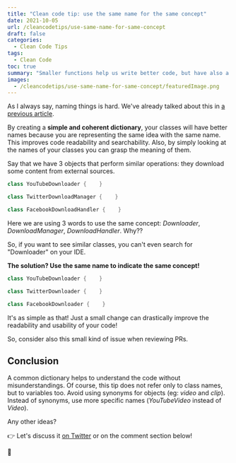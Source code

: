 ```yaml
---
title: "Clean code tip: use the same name for the same concept"
date: 2021-10-05
url: /cleancodetips/use-same-name-for-same-concept
draft: false
categories:
  - Clean Code Tips
tags:
  - Clean Code
toc: true
summary: "Smaller functions help us write better code, but have also a nice side effect: they help us to understand where an exception was thrown. Let's see how!"
images:
  - /cleancodetips/use-same-name-for-same-concept/featuredImage.png
---
```


As I always say, naming things is hard. We've already talked about this in [a previous article](https://www.code4it.dev/cleancodetips/choose-meaningful-names "How to choose meaningful names tip on Code4IT").

By creating a **simple and coherent dictionary**, your classes will have better names because you are representing the same idea with the same name. This improves code readability and searchability. Also, by simply looking at the names of your classes you can grasp the meaning of them.

Say that we have 3 objects that perform similar operations: they download some content from external sources.

```cs
class YouTubeDownloader {    }

class TwitterDownloadManager {    }

class FacebookDownloadHandler {    }
```

Here we are using 3 words to use the same concept: _Downloader_, _DownloadManager_, _DownloadHandler_. Why??

So, if you want to see similar classes, you can't even search for "Downloader" on your IDE.

**The solution? Use the same name to indicate the same concept!**

```cs
class YouTubeDownloader {    }

class TwitterDownloader {    }

class FacebookDownloader {    }
```

It's as simple as that! Just a small change can drastically improve the readability and usability of your code!

So, consider also this small kind of issue when reviewing PRs.

## Conclusion

A common dictionary helps to understand the code without misunderstandings. Of course, this tip does not refer only to class names, but to variables too. Avoid using synonyms for objects (eg: _video_ and _clip_). Instead of synonyms, use more specific names (_YouTubeVideo_ instead of _Video_).

Any other ideas?

👉 Let's discuss it [on Twitter](https://twitter.com/BelloneDavide/status/1345054176506765313 "Original post on Twitter") or on the comment section below!

🐧
